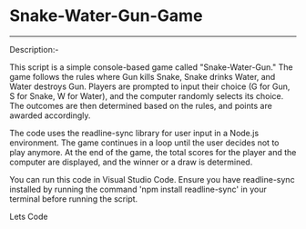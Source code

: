 # Snake-Water-Gun-Game

------------------------------------------------------------------------------------------------------------------------------------------------------------------------------------------------------------------------
Description:-

This script is a simple console-based game called "Snake-Water-Gun." The game follows the rules where Gun kills Snake, Snake drinks Water, and Water destroys Gun. Players are prompted to input their choice (G for Gun, S for Snake, W for Water), and the computer randomly selects its choice. The outcomes are then determined based on the rules, and points are awarded accordingly.

The code uses the readline-sync library for user input in a Node.js environment. The game continues in a loop until the user decides not to play anymore. At the end of the game, the total scores for the player and the computer are displayed, and the winner or a draw is determined.

You can run this code in Visual Studio Code. Ensure you have readline-sync installed by running the command 'npm install readline-sync' in your terminal before running the script.

Lets Code
